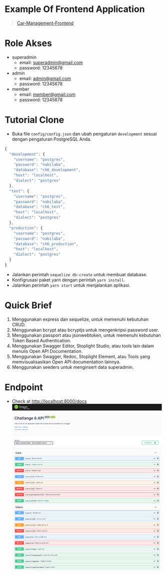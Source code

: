 # Example Of Frontend Application
> [Car-Management-Frontend](https://github.com/nabilaba/Car-Management-Frontend)

# Role Akses
- superadmin
  - email: superadmin@gmail.com
  - password: 12345678
- admin
  - email: admin@gmail.com
  - password: 12345678
- member
  - email: member@gmail.com
  - password: 12345678

# Tutorial Clone

- Buka file `config/config.json` dan ubah pengaturan `development` sesuai dengan pengaturan PostgreSQL Anda.

```javascript
{
  "development": {
    "username": "postgres",
    "password": "nabilaba",
    "database": "ch6_development",
    "host": "localhost",
    "dialect": "postgres"
  },
  "test": {
    "username": "postgres",
    "password": "nabilaba",
    "database": "ch6_test",
    "host": "localhost",
    "dialect": "postgres"
  },
  "production": {
    "username": "postgres",
    "password": "nabilaba",
    "database": "ch6_production",
    "host": "localhost",
    "dialect": "postgres"
  }
}
```

- Jalankan perintah `sequelize db:create` untuk membuat database.
- Konfigrusasi paket yarn dengan perintah `yarn install`.
- Jalankan perintah `yarn start` untuk menjalankan aplikasi.

# Quick Brief

1. Menggunakan express dan sequelize, untuk memenuhi kebutuhan CRUD.
2. Menggunakan bcrypt atau bcryptjs untuk mengenkripsi password user.
3. Menggunakan passport atau jsonwebtoken, untuk memenuhi kebutuhan Token Based Authentication.
4. Menggunakan Swagger Editor, Stoplight Studio, atau tools lain dalam menulis Open API Documentation.
5. Menggunakan Swagger, Redoc, Stoplight Element, atau Tools yang memvisualisasikan Open API documentation lainnya.
6. Menggunakan seeders untuk menginsert data superadmin.

# Endpoint

- Check at [http://localhost:8000/docs](http://localhost:8000/docs)
  ![swagger](swagger.png)
